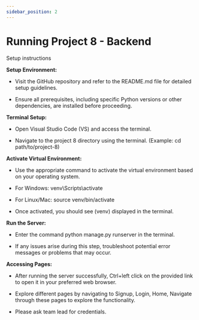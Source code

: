 ```yaml
---
sidebar_position: 2
---
```


# Running Project 8 - Backend

Setup instructions

**Setup Environment:**

- Visit the GitHub repository and refer to the README.md file for detailed setup guidelines.

- Ensure all prerequisites, including specific Python versions or other dependencies, are installed
before proceeding.

**Terminal Setup:**

- Open Visual Studio Code (VS) and access the terminal.

- Navigate to the project 8 directory using the terminal. (Example: cd path/to/project-8)

**Activate Virtual Environment:**

- Use the appropriate command to activate the virtual environment based on your operating system.

- For Windows: venv\Scripts\activate

- For Linux/Mac: source venv/bin/activate

- Once activated, you should see (venv) displayed in the terminal.

**Run the Server:**

- Enter the command python manage.py runserver in the terminal.

- If any issues arise during this step, troubleshoot potential error messages or problems that may
occur.

**Accessing Pages:**

- After running the server successfully, Ctrl+left click on the provided link to open it in your preferred
web browser.

- Explore different pages by navigating to Signup, Login, Home, Navigate through these pages to explore the functionality.

- Please ask team lead for credentials.